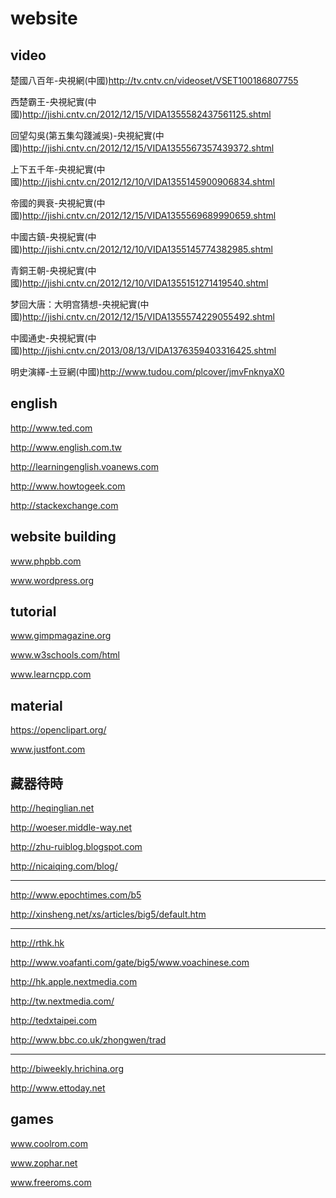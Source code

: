 website
=========

video
---
楚國八百年-央視網(中國)http://tv.cntv.cn/videoset/VSET100186807755

西楚霸王-央視紀實(中國)http://jishi.cntv.cn/2012/12/15/VIDA1355582437561125.shtml

回望勾吳(第五集勾踐滅吳)-央視紀實(中國)http://jishi.cntv.cn/2012/12/15/VIDA1355567357439372.shtml

上下五千年-央視紀實(中國)http://jishi.cntv.cn/2012/12/10/VIDA1355145900906834.shtml

帝國的興衰-央視紀實(中國)http://jishi.cntv.cn/2012/12/15/VIDA1355569689990659.shtml

中國古鎮-央視紀實(中國)http://jishi.cntv.cn/2012/12/10/VIDA1355145774382985.shtml

青銅王朝-央視紀實(中國)http://jishi.cntv.cn/2012/12/10/VIDA1355151271419540.shtml

梦回大唐：大明宫猜想-央視紀實(中國)http://jishi.cntv.cn/2012/12/15/VIDA1355574229055492.shtml

中國通史-央視紀實(中國)http://jishi.cntv.cn/2013/08/13/VIDA1376359403316425.shtml

明史演繹-土豆網(中國)http://www.tudou.com/plcover/jmvFnknyaX0

english
---
http://www.ted.com

http://www.english.com.tw

http://learningenglish.voanews.com

http://www.howtogeek.com

http://stackexchange.com

website building
---
www.phpbb.com

www.wordpress.org

tutorial
---
www.gimpmagazine.org

www.w3schools.com/html

www.learncpp.com

material
---
https://openclipart.org/

www.justfont.com

藏器待時
---
http://heqinglian.net

http://woeser.middle-way.net

http://zhu-ruiblog.blogspot.com

http://nicaiqing.com/blog/

---
http://www.epochtimes.com/b5

http://xinsheng.net/xs/articles/big5/default.htm

---
http://rthk.hk

http://www.voafanti.com/gate/big5/www.voachinese.com

http://hk.apple.nextmedia.com

http://tw.nextmedia.com/

http://tedxtaipei.com

http://www.bbc.co.uk/zhongwen/trad

---
http://biweekly.hrichina.org

http://www.ettoday.net

games
---
www.coolrom.com

www.zophar.net

www.freeroms.com

